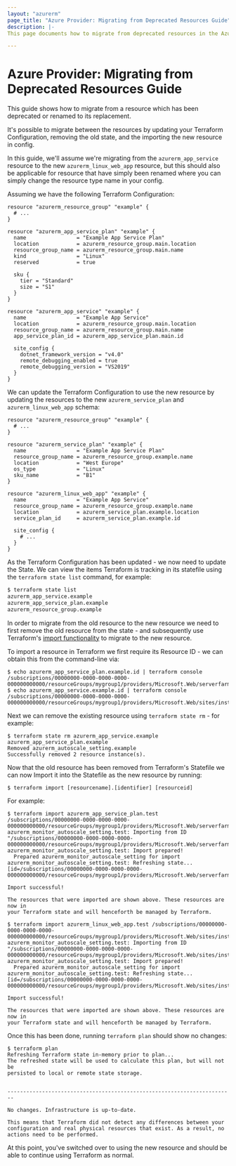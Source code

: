 ```yaml
---
layout: "azurerm"
page_title: "Azure Provider: Migrating from Deprecated Resources Guide"
description: |-
This page documents how to migrate from deprecated resources in the Azure Provider to their replacements.

---
```


# Azure Provider: Migrating from Deprecated Resources Guide

This guide shows how to migrate from a resource which has been deprecated or renamed to its replacement.

It's possible to migrate between the resources by updating your Terraform Configuration, removing the old state, and the importing the new resource in config.

In this guide, we'll assume we're migrating from the `azurerm_app_service` resource to the new `azurerm_linux_web_app` resource, but this should also be applicable for resource that have simply been renamed where you can simply change the resource type name in your config.

Assuming we have the following Terraform Configuration:

```hcl
resource "azurerm_resource_group" "example" {
  # ...
}

resource "azurerm_app_service_plan" "example" {
  name                = "Example App Service Plan"
  location            = azurerm_resource_group.main.location
  resource_group_name = azurerm_resource_group.main.name
  kind                = "Linux"
  reserved            = true

  sku {
    tier = "Standard"
    size = "S1"
  }
}

resource "azurerm_app_service" "example" {
  name                = "Example App Service"
  location            = azurerm_resource_group.main.location
  resource_group_name = azurerm_resource_group.main.name
  app_service_plan_id = azurerm_app_service_plan.main.id

  site_config {
    dotnet_framework_version = "v4.0"
    remote_debugging_enabled = true
    remote_debugging_version = "VS2019"
  }
}
```

We can update the Terraform Configuration to use the new resource by updating the resources to the new `azurerm_service_plan` and `azurerm_linux_web_app` schema:

```hcl
resource "azurerm_resource_group" "example" {
  # ...
}

resource "azurerm_service_plan" "example" {
  name                = "Example App Service Plan"
  resource_group_name = azurerm_resource_group.example.name
  location            = "West Europe"
  os_type             = "Linux"
  sku_name            = "B1"
}

resource "azurerm_linux_web_app" "example" {
  name                = "Example App Service"
  resource_group_name = azurerm_resource_group.example.name
  location            = azurerm_service_plan.example.location
  service_plan_id     = azurerm_service_plan.example.id

  site_config {
    # ...
  }
}
```

As the Terraform Configuration has been updated - we now need to update the State. We can view the items Terraform is tracking in its statefile using the `terraform state list` command, for example:

```bash
$ terraform state list
azurerm_app_service.example
azurerm_app_service_plan.example
azurerm_resource_group.example
```

In order to migrate from the old resource to the new resource we need to first remove the old resource from the state - and subsequently use Terraform's [import functionality](https://www.terraform.io/docs/import/index.html) to migrate to the new resource.

To import a resource in Terraform we first require its Resource ID - we can obtain this from the command-line via:

```shell
$ echo azurerm_app_service_plan.example.id | terraform console
/subscriptions/00000000-0000-0000-0000-000000000000/resourceGroups/mygroup1/providers/Microsoft.Web/serverfarms/instance1
$ echo azurerm_app_service.example.id | terraform console
/subscriptions/00000000-0000-0000-0000-000000000000/resourceGroups/mygroup1/providers/Microsoft.Web/sites/instance1
```

Next we can remove the existing resource using `terraform state rm` - for example:

```shell
$ terraform state rm azurerm_app_service.example azurerm_app_service_plan.example
Removed azurerm_autoscale_setting.example
Successfully removed 2 resource instance(s).
```

Now that the old resource has been removed from Terraform's Statefile we can now Import it into the Statefile as the new resource by running:

```
$ terraform import [resourcename].[identifier] [resourceid]
```

For example:

```shell
$ terraform import azurerm_app_service_plan.test /subscriptions/00000000-0000-0000-0000-000000000000/resourceGroups/mygroup1/providers/Microsoft.Web/serverfarms/instance1
azurerm_monitor_autoscale_setting.test: Importing from ID "/subscriptions/00000000-0000-0000-0000-000000000000/resourceGroups/mygroup1/providers/Microsoft.Web/serverfarms/instance1"...
azurerm_monitor_autoscale_setting.test: Import prepared!
  Prepared azurerm_monitor_autoscale_setting for import
azurerm_monitor_autoscale_setting.test: Refreshing state... [id=/subscriptions/00000000-0000-0000-0000-000000000000/resourceGroups/mygroup1/providers/Microsoft.Web/serverfarms/instance1]

Import successful!

The resources that were imported are shown above. These resources are now in
your Terraform state and will henceforth be managed by Terraform.

$ terraform import azurerm_linux_web_app.test /subscriptions/00000000-0000-0000-0000-000000000000/resourceGroups/mygroup1/providers/Microsoft.Web/sites/instance1
azurerm_monitor_autoscale_setting.test: Importing from ID "/subscriptions/00000000-0000-0000-0000-000000000000/resourceGroups/mygroup1/providers/Microsoft.Web/sites/instance1"...
azurerm_monitor_autoscale_setting.test: Import prepared!
  Prepared azurerm_monitor_autoscale_setting for import
azurerm_monitor_autoscale_setting.test: Refreshing state... [id=/subscriptions/00000000-0000-0000-0000-000000000000/resourceGroups/mygroup1/providers/Microsoft.Web/sites/instance1]

Import successful!

The resources that were imported are shown above. These resources are now in
your Terraform state and will henceforth be managed by Terraform.
```

Once this has been done, running `terraform plan` should show no changes:

```shell
$ terraform plan
Refreshing Terraform state in-memory prior to plan...
The refreshed state will be used to calculate this plan, but will not be
persisted to local or remote state storage.


------------------------------------------------------------------------

No changes. Infrastructure is up-to-date.

This means that Terraform did not detect any differences between your
configuration and real physical resources that exist. As a result, no
actions need to be performed.
```

At this point, you've switched over to using the new resource and should be able to continue using Terraform as normal.
